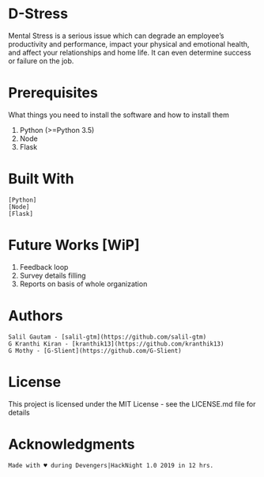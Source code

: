 # D-Stress

Mental Stress is a serious issue which can degrade an employee’s productivity and performance, impact your physical and emotional health, and affect your relationships and home life. It can even determine success or failure on the job.


# Prerequisites

What things you need to install the software and how to install them
  
  1. Python (>=Python 3.5)
  2. Node
  3. Flask
 
# Built With

    [Python]
    [Node]
    [Flask]
   
# Future Works [WiP]

  1. Feedback loop
  2. Survey details filling
  3. Reports on basis of whole organization
 
# Authors

    Salil Gautam - [salil-gtm](https://github.com/salil-gtm)
    G Kranthi Kiran - [kranthik13](https://github.com/kranthik13)
    G Mothy - [G-Slient](https://github.com/G-Slient)

# License

This project is licensed under the MIT License - see the LICENSE.md file for details

# Acknowledgments

    Made with ♥ during Devengers|HackNight 1.0 2019 in 12 hrs.


  
 


